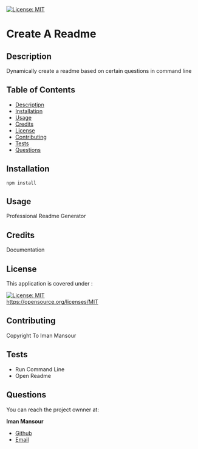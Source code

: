 
[![License: MIT](https://img.shields.io/badge/License-MIT-yellow.svg)](https://opensource.org/licenses/MIT)


# Create A Readme

## Description

Dynamically create a readme based on certain questions in command line

## Table of Contents

* [Descriptipn](#descriptipn)
* [Installatipn](#installatipn)
* [Usage](#usage)
* [Credits](#credits)
* [License](#license)
* [Contributing](#contributing)
* [Tests](#tests)
* [Questions](#questions)


## Installation

```npm install```

## Usage
Professional Readme Generator

## Credits

Documentation

## License 
This application is covered under :

[![License: MIT](https://img.shields.io/badge/License-MIT-yellow.svg)](https://opensource.org/licenses/MIT)<br>https://opensource.org/licenses/MIT 



## Contributing

Copyright To Iman Mansour

## Tests

* Run Command Line
* Open Readme


## Questions

You can reach the project ownner at: 

**Iman Mansour**

 
* [Github](https://github.com/imanmansour86)
* [Email](mailto:imanmansour86@gmail.com)



